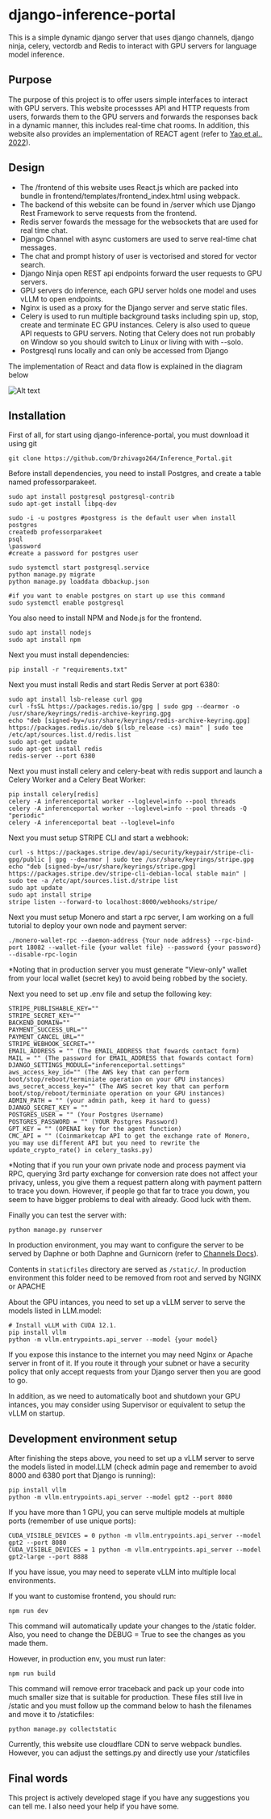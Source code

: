 django-inference-portal
=======================

This is a simple dynamic django server that uses django channels, django ninja, celery, vectordb and Redis to interact with GPU servers for language model inference.

Purpose
-------

The purpose of this project is to offer users simple interfaces to interact with GPU servers.
This website processses API and HTTP requests from users, forwards them to the GPU servers and forwards the responses back in a dynamic manner, this includes real-time chat rooms. In addition, this website also provides an implementation of REACT agent (refer to [Yao et al., 2022](https://arxiv.org/abs/2210.03629)).

Design
-------
- The /frontend of this website uses React.js which are packed into bundle in frontend/templates/frontend_index.html using webpack. 
- The backend of this website can be found in /server which use Django Rest Framework to serve requests from the frontend.
- Redis server fowards the message for the websockets that are used for real time chat.
- Django Channel with async customers are used to serve real-time chat messages. 
- The chat and prompt history of user is vectorised and stored for vector search.
- Django Ninja open REST api endpoints forward the user requests to GPU servers.
- GPU servers do inference, each GPU server holds one model and uses vLLM to open endpoints. 
- Nginx is used as a proxy for the Django server and serve static files.
- Celery is used to run multiple background tasks including spin up, stop, create and terminate EC GPU instances. Celery is also used to queue 
 API requests to GPU servers. Noting that Celery does not run probably on Window so you should switch to Linux or living with with --solo.
- Postgresql runs locally and can only be accessed from Django

The implementation of React and data flow is explained in the diagram below

![Alt text](React+Vec.drawio.png)

Installation
--------------

First of all, for start using django-inference-portal, you must download it using git

    git clone https://github.com/Drzhivago264/Inference_Portal.git

Before install dependencies, you need to install Postgres, and create a table named professorparakeet. 

    sudo apt install postgresql postgresql-contrib
    sudo apt-get install libpq-dev

    sudo -i -u postgres #postgress is the default user when install postgres
    createdb professorparakeet
    psql
    \password
    #create a password for postgres user

    sudo systemctl start postgresql.service
    python manage.py migrate
    python manage.py loaddata dbbackup.json

    #if you want to enable postgres on start up use this command
    sudo systemctl enable postgresql

You also need to install NPM and Node.js for the frontend.
    
    sudo apt install nodejs
    sudo apt install npm

Next you must install dependencies:

    pip install -r "requirements.txt"

Next you must install Redis and start Redis Server at port 6380:

    sudo apt install lsb-release curl gpg
    curl -fsSL https://packages.redis.io/gpg | sudo gpg --dearmor -o /usr/share/keyrings/redis-archive-keyring.gpg
    echo "deb [signed-by=/usr/share/keyrings/redis-archive-keyring.gpg] https://packages.redis.io/deb $(lsb_release -cs) main" | sudo tee /etc/apt/sources.list.d/redis.list
    sudo apt-get update
    sudo apt-get install redis
    redis-server --port 6380

Next you must install celery and celery-beat with redis support and launch a Celery Worker and a Celery Beat Worker:

    pip install celery[redis]
    celery -A inferenceportal worker --loglevel=info --pool threads
    celery -A inferenceportal worker --loglevel=info --pool threads -Q "periodic"
    celery -A inferenceportal beat --loglevel=info

Next you must setup STRIPE CLI and start a webhook:

    curl -s https://packages.stripe.dev/api/security/keypair/stripe-cli-gpg/public | gpg --dearmor | sudo tee /usr/share/keyrings/stripe.gpg
    echo "deb [signed-by=/usr/share/keyrings/stripe.gpg] https://packages.stripe.dev/stripe-cli-debian-local stable main" | sudo tee -a /etc/apt/sources.list.d/stripe list
    sudo apt update
    sudo apt install stripe
    stripe listen --forward-to localhost:8000/webhooks/stripe/

Next you must setup Monero and start a rpc server, I am working on a full tutorial to deploy your own node and payment server:

    ./monero-wallet-rpc --daemon-address {Your node address} --rpc-bind-port 18082 --wallet-file {your wallet file} --password {your password} --disable-rpc-login

*Noting that in production server you must generate "View-only" wallet from your local wallet (secret key) to avoid being robbed by the society.

Next you need to set up .env file and setup the following key:

    STRIPE_PUBLISHABLE_KEY=""
    STRIPE_SECRET_KEY=""
    BACKEND_DOMAIN=""
    PAYMENT_SUCCESS_URL=""
    PAYMENT_CANCEL_URL=""
    STRIPE_WEBHOOK_SECRET="" 
    EMAIL_ADDRESS = "" (The EMAIL_ADDRESS that fowards contact form)
    MAIL = "" (The password for EMAIL_ADDRESS that fowards contact form)
    DJANGO_SETTINGS_MODULE="inferenceportal.settings"
    aws_access_key_id="" (The AWS key that can perform boot/stop/reboot/terminiate operation on your GPU instances)
    aws_secret_access_key="" (The AWS secret key that can perform boot/stop/reboot/terminiate operation on your GPU instances)
    ADMIN_PATH = "" (your admin path, keep it hard to guess)
    DJANGO_SECRET_KEY = "" 
    POSTGRES_USER = "" (Your Postgres Username)
    POSTGRES_PASSWORD = "" (YOUR Postgres Password)
    GPT_KEY = "" (OPENAI key for the agent function)
    CMC_API = "" (Coinmarketcap API to get the exchange rate of Monero, you may use different API but you need to rewrite the update_crypto_rate() in celery_tasks.py)

*Noting that if you run your own private node and process payment via RPC, querying 3rd party exchange for conversion rate does not affect your privacy, unless, you give them a request pattern along with payment pattern to trace you down. However, if people go that far to trace you down, you seem to have bigger problems to deal with already. Good luck with them.

Finally you can test the server with:

    python manage.py runserver

In production environment, you may want to configure the server to be served by Daphne or both Daphne and Gurnicorn (refer to [Channels Docs](https://channels.readthedocs.io/en/1.x/deploying.html?highlight=django)).

Contents in `staticfiles` directory are served as `/static/`. In production environment this folder need to be removed from root and served by NGINX or APACHE

About the GPU intances, you need to set up a vLLM server to serve the models listed in LLM.model:

    # Install vLLM with CUDA 12.1.
    pip install vllm
    python -m vllm.entrypoints.api_server --model {your model}

If you expose this instance to the internet you may need Nginx or Apache server in front of it. If you route it through your subnet or have a security policy that only accept requests from your Django server then you are good to go.

In addition, as we need to automatically boot and shutdown your GPU intances, you may consider using Supervisor or equivalent to setup the vLLM on startup.

Development environment setup
-----------------------------
After finishing the steps above, you need to set up a vLLM server to serve the models listed in model.LLM (check admin page and remember to avoid 8000 and 6380 port that Django is running):

    pip install vllm
    python -m vllm.entrypoints.api_server --model gpt2 --port 8080

If you have more than 1 GPU, you can serve multiple models at multiple ports (remember of use unique ports):

    CUDA_VISIBLE_DEVICES = 0 python -m vllm.entrypoints.api_server --model gpt2 --port 8080
    CUDA_VISIBLE_DEVICES = 1 python -m vllm.entrypoints.api_server --model gpt2-large --port 8888  

If you have issue, you may need to seperate vLLM into multiple local environments.

If you want to customise frontend, you should run:

    npm run dev

This command will automatically update your changes to the /static folder. Also, you need to change the DEBUG = True to see the changes as you made them.

However, in production env, you must run later:

    npm run build

This command will remove error traceback and pack up your code into much smaller size that is suitable for production. These files still live in /static and you must follow up the command below to hash the filenames and move it to /staticfiles:

    python manage.py collectstatic

Currently, this website use cloudflare CDN to serve webpack bundles. However, you can adjust the settings.py and directly use your /staticfiles 

Final words
-----------

This project is actively developed stage if you have any suggestions you can tell me. I also need your help if you have some.
